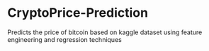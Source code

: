 # CryptoPrice-Prediction
Predicts the price of bitcoin based on kaggle dataset using feature engineering and regression techniques 
